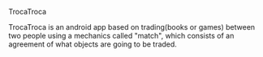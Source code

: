 TrocaTroca

TrocaTroca is an android app based on trading(books or games) between two people using a mechanics called "match", which consists of an agreement of what objects are going to be traded. 
